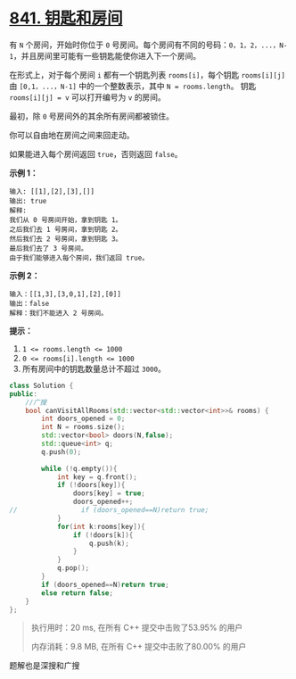 # [841. 钥匙和房间](https://leetcode-cn.com/problems/keys-and-rooms/)

有 `N` 个房间，开始时你位于 `0` 号房间。每个房间有不同的号码：`0，1，2，...，N-1`，并且房间里可能有一些钥匙能使你进入下一个房间。

在形式上，对于每个房间 `i` 都有一个钥匙列表 `rooms[i]`，每个钥匙 `rooms[i][j]` 由 `[0,1，...，N-1]` 中的一个整数表示，其中 `N = rooms.length`。 钥匙 `rooms[i][j] = v` 可以打开编号为 `v` 的房间。

最初，除 `0` 号房间外的其余所有房间都被锁住。

你可以自由地在房间之间来回走动。

如果能进入每个房间返回 `true`，否则返回 `false`。



**示例 1：**

```
输入: [[1],[2],[3],[]]
输出: true
解释:  
我们从 0 号房间开始，拿到钥匙 1。
之后我们去 1 号房间，拿到钥匙 2。
然后我们去 2 号房间，拿到钥匙 3。
最后我们去了 3 号房间。
由于我们能够进入每个房间，我们返回 true。
```

**示例 2：**

```
输入：[[1,3],[3,0,1],[2],[0]]
输出：false
解释：我们不能进入 2 号房间。
```

**提示：**

1. `1 <= rooms.length <= 1000`
2. `0 <= rooms[i].length <= 1000`
3. 所有房间中的钥匙数量总计不超过 `3000`。

```c++
class Solution {
public:
    //广搜
    bool canVisitAllRooms(std::vector<std::vector<int>>& rooms) {
        int doors_opened = 0;
        int N = rooms.size();
        std::vector<bool> doors(N,false);
        std::queue<int> q;
        q.push(0);
        
        while (!q.empty()){
            int key = q.front();
            if (!doors[key]){
                doors[key] = true;
                doors_opened++;
//                if (doors_opened==N)return true;
            }
            for(int k:rooms[key]){
                if (!doors[k]){
                    q.push(k);
                }
            }
            q.pop();
        }
        if (doors_opened==N)return true;
        else return false;
    }
};
```

> 执行用时：20 ms, 在所有 C++ 提交中击败了53.95% 的用户
>
> 内存消耗：9.8 MB, 在所有 C++ 提交中击败了80.00% 的用户

题解也是深搜和广搜
